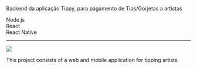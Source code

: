 Backend da aplicação Tippy, para pagamento de Tips/Gorjetas a artistas

Node.js<br >
React<br >
React Native<br >

*********

<img src="https://www.cuby.com.br/cli/tipy/logo.svg">

This project consists of a web and mobile application for tipping artists.
